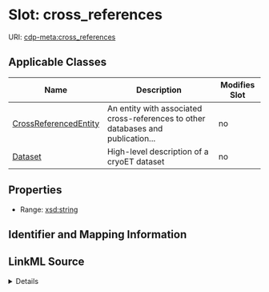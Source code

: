 # Slot: cross_references

URI: [cdp-meta:cross_references](https://cryoetdataportal.czscience.com/schema/metadata/cross_references)



<!-- no inheritance hierarchy -->




## Applicable Classes

| Name | Description | Modifies Slot |
| --- | --- | --- |
[CrossReferencedEntity](CrossReferencedEntity.md) | An entity with associated cross-references to other databases and publication... |  no  |
[Dataset](Dataset.md) | High-level description of a cryoET dataset |  no  |







## Properties

* Range: [xsd:string](http://www.w3.org/2001/XMLSchema#string)





## Identifier and Mapping Information








## LinkML Source

<details>
```yaml
name: cross_references
alias: cross_references
domain_of:
- CrossReferencedEntity
- Dataset
range: string

```
</details>